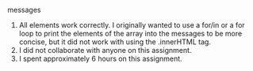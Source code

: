 messages 
1. All elements work correctly. I originally wanted to use a for/in or a for loop to print the elements of the array into the messages to be more concise, but it did not work with using the .innerHTML tag. 
2. I did not collaborate with anyone on this assignment. 
3. I spent approximately 6 hours on this assignment. 